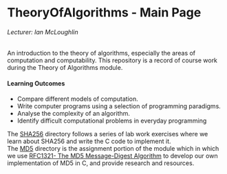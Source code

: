# TheoryOfAlgorithms - Main Page
###### Lecturer: Ian McLoughlin
An introduction to the theory of algorithms, especially the areas of computation and computability.
This repository is a record of course work during the Theory of Algorithms module.  
#### Learning Outcomes 
* Compare different models of computation.
* Write computer programs using a selection of programming paradigms.
* Analyse the complexity of an algorithm.
* Identify difficult computational problems in everyday programming
    
The [SHA256](https://github.com/d-gallagher/TheoryOfAlgorithms/tree/master/SHA256) directory follows a series of lab work exercises where we learn about SHA256 and write the C code to implement it.  
The [MD5](https://github.com/d-gallagher/TheoryOfAlgorithms/tree/master/MD5) directory is the assignment portion of the module which in which we use [RFC1321- The MD5 Message-Digest Algorithm](https://tools.ietf.org/html/rfc1321) to develop our own implementation of MD5 in C, and provide research and resources.
